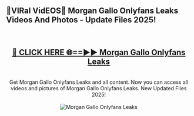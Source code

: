 <h2>🔴VIRal VidEOS🔴 Morgan Gallo Onlyfans Leaks Videos And Photos - Update Files 2025!</h2>
<br>
<div align="center">
<h2><a href="https://virallinks.top/odZfE0" rel="nofollow">🔴 CLICK HERE 🌐==►► Morgan Gallo Onlyfans Leaks</a></h2>
<br>
Get Morgan Gallo Onlyfans Leaks and all content. Now you can access all videos and pictures of Morgan Gallo Onlyfans Leaks. New Updated Files 2025!
<br>
<br>
<a href="https://virallinks.top/odZfE0" rel="nofollow" data-target="animated-image.originalLink"><img src="https://i.imgur.com/dJHk4Zq.gif)" alt="Morgan Gallo Onlyfans Leaks" style="max-width: 100%; display: inline-block;" data-target="animated-image.originalImage"></a>
</div>
<br>
